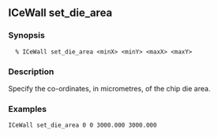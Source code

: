 ## ICeWall set_die_area
### Synopsis
```
  % ICeWall set_die_area <minX> <minY> <maxX> <maxY>
```
### Description
Specify the co-ordinates, in micrometres, of the chip die area. 
### Examples
```
ICeWall set_die_area 0 0 3000.000 3000.000
```
